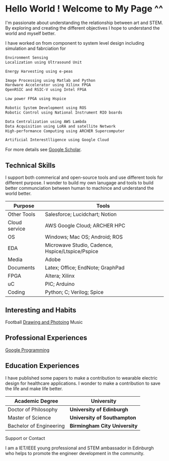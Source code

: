 # Hello World ! Welcome to My Page ^^

I'm passionate about understanding the relationship between art and STEM. By exploring and creating the different objectives I hope to understand the world and myself better.

I have worked on from component to system level design including simulation and fabrciation for

```markdown
Environment Sensing 
Localization using Ultrasound Unit

Energy Harvesting using e-peas 

Image Processing using Matlab and Python
Hardware Accelerator using Xilinx FPGA
OpenRSIC and RSIC-V using Intel FPGA

Low power FPGA using Hspice

Robotic System Development using ROS
Robotic Control using National Instrument RIO boards 

Data Centralization using AWS Lambda
Data Acquisition using LoRA and satellite Network
High-performance Computing using ARCHER Supercomputer

Artificial Interestlligence using Google Cloud
```

For more details see [Google Scholar](https://scholar.google.com/citations?user=N9f0ieAAAAAJ&hl=en).

## Technical Skills
I support both commerical and open-source tools and use different tools for different purpose. I wonder to build my own lanugage and tools to build better communciation between human to machince and understand the world better.

Purpose | Tools
------------ | -------------
Other Tools| Salesforce; Lucidchart; Notion
Cloud service | AWS Google Cloud; ARCHER HPC 
OS | Windows; Mac OS; Android; ROS 
EDA|  Microwave Studio, Cadence, Hspice/Ltspice/Pspice 
Media | Adobe
Documents | Latex; Office; EndNote; GraphPad
FPGA | Altera; Xilinx
uC | PIC; Arduino
Coding| Python; C; Verilog; Spice

## Interesting and Habits
Football
[Drawing and Photoing](https://www.behance.net/fzwang)
Music

## Professional Experiences
[Google Programming](https://sites.google.com/view/2021pix6/home)

## Education Experiences

I have published some papers to make a contribution to wearable electric design for healthcare applications. I wonder to make a contribution to save the life and make life better.

Academic Degree | University
------------ | -------------
Doctor of Philosophy| **University of Edinburgh**
Master of Science | **University of Southampton**
Bachelor of Engineering | **Birmingham City University**

Support or Contact

I am a IET/IEEE young professional and STEM ambassador in Edinburgh who helps to promote the engineer development in the community.
